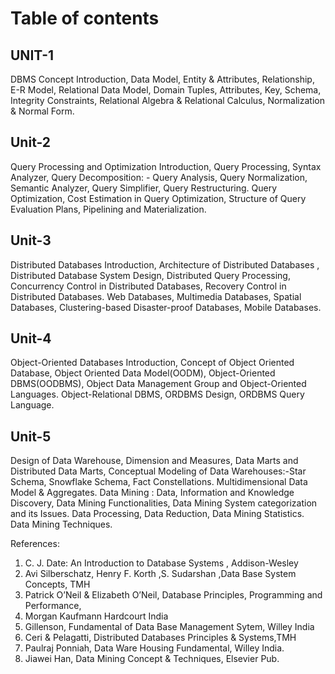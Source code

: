 

# Table of contents

## UNIT-1

DBMS Concept Introduction, Data Model, Entity & Attributes, Relationship, E-R Model, Relational Data
Model, Domain Tuples, Attributes, Key, Schema, Integrity Constraints, Relational Algebra & Relational
Calculus, Normalization & Normal Form.

## Unit-2

Query Processing and Optimization Introduction, Query Processing, Syntax Analyzer, Query
Decomposition: - Query Analysis, Query Normalization, Semantic Analyzer, Query Simplifier, Query
Restructuring. Query Optimization, Cost Estimation in Query Optimization, Structure of Query Evaluation
Plans, Pipelining and Materialization.

## Unit-3

Distributed Databases Introduction, Architecture of Distributed Databases , Distributed Database System
Design, Distributed Query Processing, Concurrency Control in Distributed Databases, Recovery Control
in Distributed Databases. Web Databases, Multimedia Databases, Spatial Databases, Clustering-based
Disaster-proof Databases, Mobile Databases.

## Unit-4

Object-Oriented Databases Introduction, Concept of Object Oriented Database, Object Oriented Data
Model(OODM), Object-Oriented DBMS(OODBMS), Object Data Management Group and Object-Oriented
Languages. Object-Relational DBMS, ORDBMS Design, ORDBMS Query Language.

## Unit-5

Design of Data Warehouse, Dimension and Measures, Data Marts and Distributed Data Marts,
Conceptual Modeling of Data Warehouses:-Star Schema, Snowflake Schema, Fact Constellations.
Multidimensional Data Model & Aggregates.
Data Mining : Data, Information and Knowledge Discovery, Data Mining Functionalities, Data Mining
System categorization and its Issues. Data Processing, Data Reduction, Data Mining Statistics. Data
Mining Techniques.

References:
1. C. J. Date: An Introduction to Database Systems , Addison-Wesley
2. Avi Silberschatz, Henry F. Korth ,S. Sudarshan ,Data Base System Concepts, TMH
3. Patrick O’Neil & Elizabeth O’Neil, Database Principles, Programming and Performance,
4. Morgan Kaufmann Hardcourt India
5. Gillenson, Fundamental of Data Base Management Sytem, Willey India
6. Ceri & Pelagatti, Distributed Databases Principles & Systems,TMH
7. Paulraj Ponniah, Data Ware Housing Fundamental, Willey India.
8. Jiawei Han, Data Mining Concept & Techniques, Elsevier Pub.